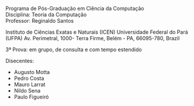 Programa de Pós-Graduação em Ciência da Computação  
Disciplina: Teoria da Computação  
Professor: Reginaldo Santos  

Instituto de Ciências Exatas e Naturais (ICEN) Universidade Federal do Pará (UFPA) Av. Perimetral, 1000- Terra Firme, Belém - PA, 66095-780, Brazil  

3ª Prova: em grupo, de consulta e com tempo estendido  

Disecentes:  
  - Augusto Motta  
  - Pedro Costa  
  - Mauro Larrat  
  - Nildo Sena  
  - Paulo Figueiró  
